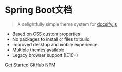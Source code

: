 # Spring Boot文档

> A delightfully simple theme system for [docsify.js](hhttps://github.com/Han-YLun)

- Based on CSS custom properties
- No packages to install or files to build
- Improved desktop and mobile experience
- Multiple themes available
- Legacy browser support (IE10+)

[Get Started](#main)
[GitHub](https://github.com/Han-YLun)
[NPM](https://www.npmjs.com/package/docsify-themeable)
